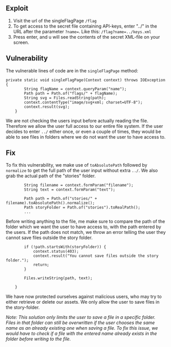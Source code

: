 ## Exploit

1. Visit the url of the singleFlagPage `/flag`
2. To get access to the secret file containing API-keys, enter "../" in the URL after the parameter `?name=`. Like this: `/flag?name=../keys.xml`
3. Press enter, and u will see the contents of the secret XML-file on your screen.

## Vulnerability

The vulnerable lines of code are in the `singleFlagPage` method:
```
private static void singleFlagPage(Context context) throws IOException {
        String flagName = context.queryParam("name");
        Path path = Path.of("flags/" + flagName);
        String svg = Files.readString(path);
        context.contentType("image/svg+xml; charset=UTF-8");
        context.result(svg);
    }
```
We are not checking the users input before actually reading the file. Therefore we allow the user full access to our entire file system. If the user decides to enter `../` either once, or even a couple of times, they would be able to see files in folders where we do not want the user to have access to.

## Fix

To fix this vulnerability, we make use of `toAbsolutePath` followed by `normalize` to get the full path of the user input without extra `../`. We also grab the actual path of the "stories" folder.
```
        String filename = context.formParam("filename");
        String text = context.formParam("text");

        Path path = Path.of("stories/" + filename).toAbsolutePath().normalize();
        Path storyFolder = Path.of("stories").toRealPath();   
        ...
```
Before writing anything to the file, me make sure to compare the path of the folder which we want the user to have access to, with the path entered by the users. If the path does not match, we throw an error telling the user they cannot save files outside the story folder.
```
        if (!path.startsWith(storyFolder)) {
            context.status(403);
            context.result("You cannot save files outside the story folder.");
            return;
        }

        Files.writeString(path, text);

    }
```
We have now protected ourselves against malicious users, who may try to either retrieve or delete our assets. We only allow the user to save files in the story-folder.  

*Note: This solution only limits the user to save a file in a specific folder. Files in that folder can still be overwritten if the user chooses the same name as an already existing one when saving a file. To fix this issue, we would have to check if a file with the entered name already exists in the folder before writing to the file.* 
